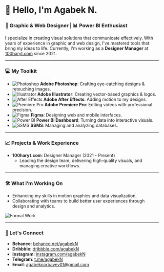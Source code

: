 # 👋 Hello, I'm Agabek N.

### 🎨 Graphic & Web Designer | 📊 Power BI Enthusiast

I specialize in creating visual solutions that communicate effectively. With years of experience in graphic and web design, I've mastered tools that bring my ideas to life. Currently, I'm working as a **Designer Manager** at [100haryt.com](https://www.100haryt.com) since 2021.

---

### 💻 My Toolkit

- ![Photoshop](https://img.shields.io/badge/Adobe%20Photoshop-31A8FF?style=for-the-badge&logo=Adobe%20Photoshop&logoColor=white) **Adobe Photoshop**: Crafting eye-catching designs & retouching images.
- ![Illustrator](https://img.shields.io/badge/Adobe%20Illustrator-FF9A00?style=for-the-badge&logo=adobeillustrator&logoColor=white) **Adobe Illustrator**: Creating vector-based graphics & logos.
- ![After Effects](https://img.shields.io/badge/Adobe%20After%20Effects-9999FF?style=for-the-badge&logo=Adobe%20After%20Effects&logoColor=white) **Adobe After Effects**: Adding motion to my designs.
- ![Premiere Pro](https://img.shields.io/badge/Adobe%20Premiere%20Pro-9999FF?style=for-the-badge&logo=Adobe%20Premiere%20Pro&logoColor=white) **Adobe Premiere Pro**: Editing videos with professional precision.
- ![Figma](https://img.shields.io/badge/Figma-F24E1E?style=for-the-badge&logo=figma&logoColor=white) **Figma**: Designing web and mobile interfaces.
- ![Power BI](https://img.shields.io/badge/Power%20BI-F2C811?style=for-the-badge&logo=powerbi&logoColor=black) **Power BI Dashboard**: Turning data into interactive visuals.
- ![SSMS](https://img.shields.io/badge/Microsoft%20SQL%20Server-CC2927?style=for-the-badge&logo=microsoftsqlserver&logoColor=white) **SSMS**: Managing and analyzing databases.

---

### 📈 Projects & Work Experience

- **100haryt.com**: Designer Manager (2021 - Present)
  - Leading the design team, delivering high-quality visuals, and managing creative workflows.

---

### 🛠 What I’m Working On
- Enhancing my skills in motion graphics and data visualization.
- Collaborating with teams to build better user experiences through design and analytics.

![Formal Work](https://media.giphy.com/media/Ll22OhMLAlVDb8UQWe/giphy.gif)

---

### 🤝 Let's Connect

- **Behance**: [behance.net/agabekN](https://www.behance.net)
- **Dribbble**: [dribbble.com/agabekN](https://www.dribbble.com)
- **Instagram**: [instagram.com/agabekN](https://www.instagram.com)
- **Telegram**: [t.me/agabekN](https://www.telegram.com)
- **Email**: agabeknarbayev01@gmail.com
